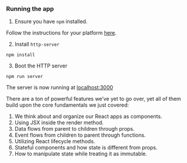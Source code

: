 ### Running the app

1. Ensure you have `npm` installed.

Follow the instructions for your platform [here](https://github.com/npm/npm).

2. Install `http-server`

````
npm install
````

3. Boot the HTTP server

````
npm run server
````

The server is now running at [localhost:3000](localhost:3000)

There are a ton of powerful features we’ve yet to go over, yet all of them build upon the core fundamentals we just covered:

1. We think about and organize our React apps as components.
2. Using JSX inside the render method.
3. Data flows from parent to children through props.
4. Event flows from children to parent through functions.
5. Utilizing React lifecycle methods.
6. Stateful components and how state is different from props.
7. How to manipulate state while treating it as immutable.
